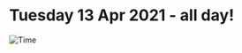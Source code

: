 # Tuesday 13 Apr 2021 - all day!
![Time](https://github.com/rich-ctm/today/workflows/Time/badge.svg)
